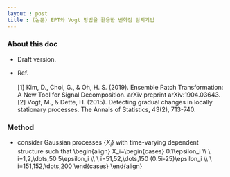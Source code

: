 ```yaml
---
layout : post 
title : (논문) EPT와 Vogt 방법을 활용한 변화점 탐지기법 
---
```


### About this doc

- Draft version. 

- Ref. <br/><br/>
[1] Kim, D., Choi, G., & Oh, H. S. (2019). Ensemble Patch Transformation: A New Tool for Signal Decomposition. arXiv preprint arXiv:1904.03643. <br/>
[2] Vogt, M., & Dette, H. (2015). Detecting gradual changes in locally stationary processes. The Annals of Statistics, 43(2), 713-740. 

### Method 

- consider Gaussian processes $\{X_i\}$ with time-varying dependent structure such that 
\begin{align}
X_i=\begin{cases}
0.1\epsilon_i \\\\ \\ i=1,2,\dots,50
5\epsilon_i \\\\ \\ i=51,52,\dots,150
(0.5i-25)\epsilon_i \\\\ \\ i=151,152,\dots,200
\end{cases}
\end{align}
